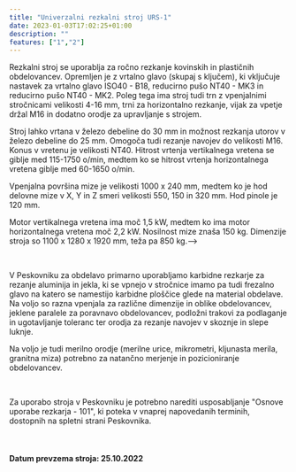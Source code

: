 ```yaml
---
title: "Univerzalni rezkalni stroj URS-1"
date: 2023-01-03T17:02:25+01:00
description: ""
features: ["1","2"]
---
```


Rezkalni stroj se uporablja za ročno rezkanje kovinskih in plastičnih obdelovancev. Opremljen je z vrtalno glavo (skupaj s ključem), ki vključuje nastavek za vrtalno glavo ISO40 - B18, reducirno pušo NT40 - MK3 in reducirno pušo NT40 - MK2. Poleg tega ima stroj tudi trn z vpenjalnimi stročnicami velikosti 4-16 mm, trni za horizontalno rezkanje, vijak za vpetje držal M16 in dodatno orodje za upravljanje s strojem.

Stroj lahko vrtana v železo debeline do 30 mm in možnost rezkanja utorov v železo debeline do 25 mm. Omogoča tudi rezanje navojev do velikosti M16. Konus v vretenu je velikosti NT40. Hitrost vrtenja vertikalnega vretena se giblje med 115-1750 o/min, medtem ko se hitrost vrtenja horizontalnega vretena giblje med 60-1650 o/min.

Vpenjalna površina mize je velikosti 1000 x 240 mm, medtem ko je hod delovne mize v X, Y in Z smeri velikosti 550, 150 in 320 mm. Hod pinole je 120 mm.

Motor vertikalnega vretena ima moč 1,5 kW, medtem ko ima motor horizontalnega vretena moč 2,2 kW. Nosilnost mize znaša 150 kg. Dimenzije stroja so 1100 x 1280 x 1920 mm, teža pa 850 kg.-->

&nbsp;

V Peskovniku za obdelavo primarno uporabljamo karbidne rezkarje za rezanje aluminija in jekla, ki se vpnejo v stročnice imamo pa tudi frezalno glavo na katero se namestijo karbidne ploščice glede na material obdelave. Na voljo so razna vpenjala za različne dimenzije in oblike obdelovancev, jeklene paralele za poravnavo obdelovancev, podložni trakovi za podlaganje in ugotavljanje toleranc ter orodja za rezanje navojev v skoznje in slepe luknje.

Na voljo je tudi merilno orodje (merilne urice, mikrometri, kljunasta merila, granitna miza) potrebno za natančno merjenje in pozicioniranje obdelovancev.

&nbsp;

Za uporabo stroja v Peskovniku je potrebno narediti usposabljanje "Osnove uporabe rezkarja - 101", ki poteka v vnaprej napovedanih terminih, dostopnih na spletni strani Peskovnika.

&nbsp;

#### Datum prevzema stroja: 25.10.2022